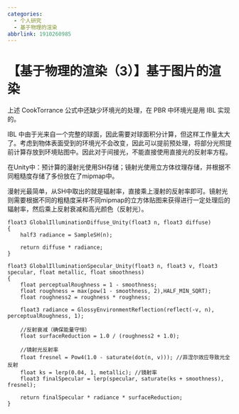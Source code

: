 ```yaml
---
categories:
  - 个人研究
  - 基于物理的渲染
abbrlink: 1910260985
---
```

# 【基于物理的渲染（3）】基于图片的渲染

上述 CookTorrance 公式中还缺少环境光的处理，在 PBR 中环境光是用 IBL 实现的。

IBL 中由于光来自一个完整的球面，因此需要对球面积分计算，但这样工作量太大了。考虑到物体表面受到的环境光不会改变，因此可以提前预处理，将部分光照提前计算存放到环境贴图中。因此对于间接光，不能直接使用直接光的反射率方程。

在Unity中：预计算的漫射光使用SH存储；镜射光使用立方体纹理存储，并根据不同粗糙度存储了多份放在了mipmap中。

漫射光最简单，从SH中取出的就是辐射率，直接乘上漫射的反射率即可。镜射光则需要根据不同的粗糙度采样不同mipmap的立方体贴图来获得进行一定处理后的辐射率，然后乘上反射衰减和高光颜色（反射光）。

```hlsl
float3 GlobalIlluminationDiffuse_Unity(float3 n, float3 diffuse)
{
    half3 radiance = SampleSH(n);

    return diffuse * radiance;
}

float3 GlobalIlluminationSpecular_Unity(float3 n, float3 v, float3 specular, float metallic, float smoothness)
{
    float perceptualRoughness = 1 - smoothness;
    float roughness = max(pow(1 - smoothness, 2),HALF_MIN_SQRT);
    float roughness2 = roughness * roughness;

    float3 radiance = GlossyEnvironmentReflection(reflect(-v, n), perceptualRoughness, 1);

    //反射衰减（确保能量守恒）
    float surfaceReduction = 1.0 / (roughness2 + 1.0);

    //镜射光反射率
    float fresnel = Pow4(1.0 - saturate(dot(n, v))); //菲涅尔效应导致光全反射
    float ks = lerp(0.04, 1, metallic); //镜射率
    float3 finalSpecular = lerp(specular, saturate(ks + smoothness), fresnel);

    return finalSpecular * radiance * surfaceReduction;
}
```
